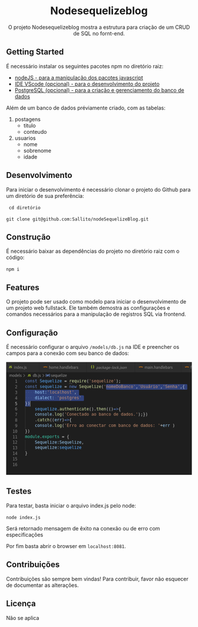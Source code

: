 <h1 align=center>Nodesequelizeblog</h1>
<p align=center>O projeto Nodesequelizeblog mostra a estrutura para criação de um CRUD de SQL no fornt-end.</p>

## Getting Started

É necessário instalar os seguintes pacotes npm no diretório raiz:
- [nodeJS - para a manipulação dos pacotes javascript](https://nodejs.org/en/download/) 
- [IDE VScode (opcional) - para o desenvolvimento do projeto](https://code.visualstudio.com/download)
- [PostgreSQL (opcional) - para a criação e gerenciamento do banco de dados](https://www.postgresql.org/download/)

Além de um banco de dados préviamente criado, com as tabelas:

1. postagens
   - titulo
   - conteudo
2. usuarios
   - nome
   - sobrenome
   - idade
   
## Desenvolvimento

Para iniciar o desenvolvimento é necessário clonar o projeto do Github para um diretório de sua preferência:

` cd diretório`

`git clone git@github.com:Sallito/nodeSequelizeBlog.git`
   

## Construção

É necessário baixar as dependências do projeto no diretório raiz com o código:

`npm i`

## Features
O projeto pode ser usado como modelo para iniciar o desenvolvimento de um projeto web fullstack. Ele também demostra as configurações e comandos necessários para a manipulação de registros SQL via frontend.
## Configuração
É necessário configurar o arquivo `/models/db.js` na IDE e preencher os campos para a conexão com seu banco de dados:

![alt text](https://github.com/Sallito/nodeSequelizeBlog/blob/master/readme/nodesequelizeblog.png "Conexão com PostgreSQL")

## Testes
Para testar, basta iniciar o arquivo index.js pelo node:

`node index.js`

Será retornado mensagem de êxito na conexão ou de erro com especificações

Por fim basta abrir o browser em `localhost:8081`.

## Contribuições
Contribuições são sempre bem vindas! Para contribuir, favor não esquecer de documentar as alterações.
## Licença
Não se aplica
